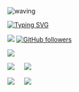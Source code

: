 ![waving](https://capsule-render.vercel.app/api?type=waving&height=90&color=gradient)

[![Typing SVG](https://readme-typing-svg.herokuapp.com?font=Pacifico&color=%2336BCF7&size=48&center=true&vCenter=true&width=1200&height=100&lines=Addictdev)]()

![](https://komarev.com/ghpvc/?username=omzo1234)
[![GitHub followers](https://img.shields.io/github/followers/cisse410.svg?style=social&label=Follows&maxAge=30000&r=5465465)](https://github.com/omzo1234?tab=followers)

 

<p>

![](http://github-profile-summary-cards.vercel.app/api/cards/profile-details?username=omzo1234&theme=blueberry)

![](http://github-profile-summary-cards.vercel.app/api/cards/repos-per-language?username=cisse410&theme=blueberry)⠀   ![](http://github-profile-summary-cards.vercel.app/api/cards/most-commit-language?username=omzo1234&theme=blueberry)


![](http://github-profile-summary-cards.vercel.app/api/cards/stats?username=omzo1234&theme=blueberry)⠀   ![](http://github-profile-summary-cards.vercel.app/api/cards/productive-time?username=omzo1234&theme=blueberry&utcOffset=8)

</p>
